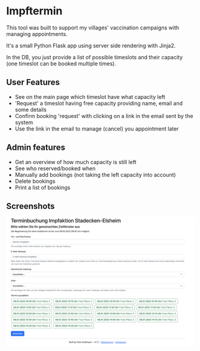 # Impftermin
This tool was built to support my villages' vaccination campaigns with managing appointments.

It's a small Python Flask app using server side rendering with Jinja2.

In the DB, you just provide a list of possible timeslots and their capacity (one timeslot can be booked multiple times).

## User Features
- See on the main page which timeslot have what capacity left
- 'Request' a timeslot having free capacity providing name, email and some details
- Confirm booking 'request' with clicking on a link in the email sent by the system
- Use the link in the email to manage (cancel) you appointment later

## Admin features
- Get an overview of how much capacity is still left
- See who reserved/booked when
- Manually add bookings (not taking the left capacity into account)
- Delete bookings
- Print a list of bookings

## Screenshots

![impftermin](ui.png)